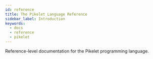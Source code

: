 ```yaml
---
id: reference
title: The Pikelet Language Reference
sidebar_label: Introduction
keywords:
  - docs
  - reference
  - pikelet
---
```


Reference-level documentation for the Pikelet programming language.
